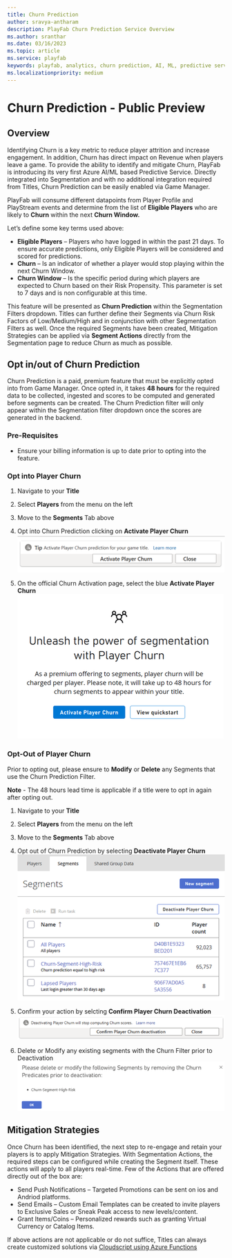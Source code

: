 ```yaml
---
title: Churn Prediction
author: sravya-antharam
description: PlayFab Churn Prediction Service Overview
ms.author: sranthar
ms.date: 03/16/2023
ms.topic: article
ms.service: playfab
keywords: playfab, analytics, churn prediction, AI, ML, predictive service 
ms.localizationpriority: medium
---
```


# Churn Prediction - Public Preview

## Overview

Identifying Churn is a key metric to reduce player attrition and increase engagement. In addition, Churn has direct impact on Revenue when players leave a game. To provide the ability to identify and mitigate Churn, PlayFab is introducing its very first Azure AI/ML based Predictive Service. Directly integrated into Segmentation and with no additional integration required from Titles, Churn Prediction can be easily enabled via Game Manager.

PlayFab will consume different datapoints from Player Profile and PlayStream events and determine from the list of **Eligible Players** who are likely to **Churn** within the next **Churn Window.** 

Let’s define some key terms used above: 
- **Eligible Players** – Players who have logged in within the past 21 days. To ensure accurate predictions, only Eligible Players will be considered and scored for predictions.   
- **Churn** – Is an indicator of whether a player would stop playing within the next Churn Window.
- **Churn Window** – Is the specific period during which players are expected to Churn based on their Risk Propensity. This parameter is set to 7 days and is non configurable at this time. 

This feature will be presented as **Churn Prediction** within the Segmentation Filters dropdown. Titles can further define their Segments via Churn Risk Factors of Low/Medium/High and in conjunction with other Segmentation Filters as well. Once the required Segments have been created, Mitigation Strategies can be applied via **Segment Actions** directly from the Segmentation page to reduce Churn as much as possible.

## Opt in/out of Churn Prediction

Churn Prediction is a paid, premium feature that must be explicitly opted into from Game Manager. Once opted in, it takes **48 hours** for the required data to be collected, ingested and scores to be computed and generated before segments can be created. The Churn Prediction filter will only appear within the Segmentation filter dropdown once the scores are generated in the backend. 

### Pre-Requisites 

- Ensure your billing information is up to date prior to opting into the feature. 

### Opt into Player Churn 
1.	Navigate to your **Title**
2.	Select **Players** from the menu on the left
3.	Move to the **Segments** Tab above
4.	Opt into Churn Prediction clicking on **Activate Player Churn**
 ![Activate Player Churn](Media/ActivatePlayerChurnButton.png)
 
5.	On the official Churn Activation page, select the blue **Activate Player Churn**
 ![Official Player Churn Activation](Media/OfficialPlayerChurnActivationPage.png)
 
### Opt-Out of Player Churn
Prior to opting out, please ensure to **Modify** or **Delete** any Segments that use the Churn Prediction Filter.

**Note** - The 48 hours lead time is applicable if a title were to opt in again after opting out.

1.	Navigate to your **Title**
2.	Select **Players** from the menu on the left
3.	Move to the **Segments** Tab above
4.	Opt out of Churn Prediction by selecting **Deactivate Player Churn**
![Deactivate Player Churn Button](Media/UpdatedDeactivateButton.png)

5. Confirm your action by selcting **Confirm Player Churn Deactivation**
![Confirm Player Churn Deactivation Button](Media/UpdatedConfirmDeactivationButton.png)

6. Delete or Modify any existing segments with the Churn Filter prior to Deactivation
 ![Modify/Delete Segments prior to Deactivation](Media/Modify-DeleteSegments.png)

## Mitigation Strategies
Once Churn has been identified, the next step to re-engage and retain your players is to apply Mitigation Strategies. With Segmentation Actions, the required steps can be configured while creating the Segment itself. These actions will apply to all players real-time. Few of the Actions that are offered directly out of the box are: 
-	Send Push Notifications – Targeted Promotions can be sent on ios and Andriod platforms. 
-	Send Emails – Custom Email Templates can be created to invite players to Exclusive Sales or Sneak Peak access to new levels/content.
-	Grant Items/Coins – Personalized rewards such as granting Virtual Currency or Catalog Items.

If above actions are not applicable or do not suffice, Titles can always create customized solutions via [Cloudscript using Azure Functions](https://learn.microsoft.com/en-us/gaming/playfab/features/automation/cloudscript-af/)

 
